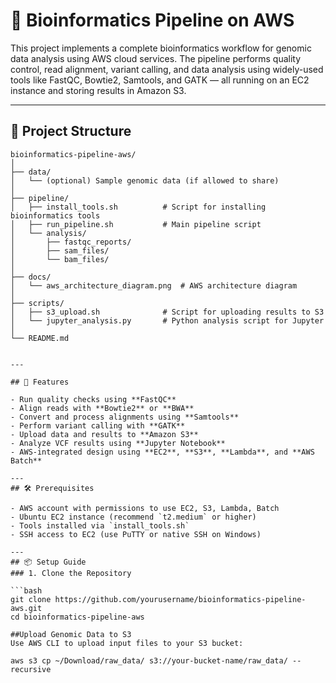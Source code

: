 # 🧬 Bioinformatics Pipeline on AWS

This project implements a complete bioinformatics workflow for genomic data analysis using AWS cloud services. The pipeline performs quality control, read alignment, variant calling, and data analysis using widely-used tools like FastQC, Bowtie2, Samtools, and GATK — all running on an EC2 instance and storing results in Amazon S3.

---

## 📂 Project Structure

```text
bioinformatics-pipeline-aws/
│
├── data/
│   └── (optional) Sample genomic data (if allowed to share)
│
├── pipeline/
│   ├── install_tools.sh          # Script for installing bioinformatics tools
│   ├── run_pipeline.sh           # Main pipeline script
│   └── analysis/
│       ├── fastqc_reports/
│       ├── sam_files/
│       └── bam_files/
│
├── docs/
│   └── aws_architecture_diagram.png  # AWS architecture diagram
│
├── scripts/
│   ├── s3_upload.sh              # Script for uploading results to S3
│   └── jupyter_analysis.py       # Python analysis script for Jupyter
│
└── README.md


---

## 🚀 Features

- Run quality checks using **FastQC**
- Align reads with **Bowtie2** or **BWA**
- Convert and process alignments using **Samtools**
- Perform variant calling with **GATK**
- Upload data and results to **Amazon S3**
- Analyze VCF results using **Jupyter Notebook**
- AWS-integrated design using **EC2**, **S3**, **Lambda**, and **AWS Batch**

---
## 🛠 Prerequisites

- AWS account with permissions to use EC2, S3, Lambda, Batch
- Ubuntu EC2 instance (recommend `t2.medium` or higher)
- Tools installed via `install_tools.sh`
- SSH access to EC2 (use PuTTY or native SSH on Windows)

---
## 📦 Setup Guide
### 1. Clone the Repository

```bash
git clone https://github.com/yourusername/bioinformatics-pipeline-aws.git
cd bioinformatics-pipeline-aws

##Upload Genomic Data to S3
Use AWS CLI to upload input files to your S3 bucket:

aws s3 cp ~/Download/raw_data/ s3://your-bucket-name/raw_data/ --recursive



